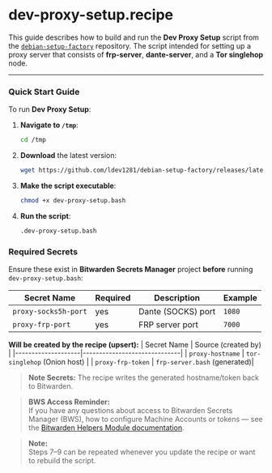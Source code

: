 # dev-proxy-setup.recipe

This guide describes how to build and run the **Dev Proxy Setup** script from the [`debian-setup-factory`](https://github.com/ldev1281/debian-setup-factory) repository.
The script intended for setting up a proxy server that consists of **frp-server**, **dante-server**, and a **Tor singlehop** node.

---

### Quick Start Guide

To run **Dev Proxy Setup**:

1. **Navigate to `/tmp`**:
   ```bash
   cd /tmp
   ```

2. **Download** the latest version:
   ```bash
   wget https://github.com/ldev1281/debian-setup-factory/releases/latest/download/dev-proxy-setup.bash
   ```

3. **Make the script executable**:
   ```bash
   chmod +x dev-proxy-setup.bash
   ```

4. **Run the script**:
   ```bash
   .dev-proxy-setup.bash
   ```

### Required Secrets

Ensure these exist in **Bitwarden Secrets Manager** project **before** running `dev-proxy-setup.bash`:

| Secret Name          | Required | Description              | Example |
|----------------------|----------|--------------------------|---------|
| `proxy-socks5h-port` | yes      | Dante (SOCKS) port       | `1080` |
| `proxy-frp-port`     | yes      | FRP server port          | `7000` |

**Will be created by the recipe (upsert):**
| Secret Name        | Source (created by)          |
|--------------------|------------------------------|
| `proxy-hostname`   | `tor-singlehop` (Onion host) |
| `proxy-frp-token`  | `frp-server.bash` (generated)|

> **Note Secrets:** The recipe writes the generated hostname/token back to Bitwarden.

> **BWS Access Reminder:**  
> If you have any questions about access to Bitwarden Secrets Manager (BWS), how to configure Machine Accounts or tokens — see the [Bitwarden Helpers Module documentation](https://github.com/ldev1281/debian-setup-factory/blob/dev/setup-modules/README.md#bitwarden-helpers-module-bitwardenbash).

> **Note:**  
> Steps 7–9 can be repeated whenever you update the recipe or want to rebuild the script.